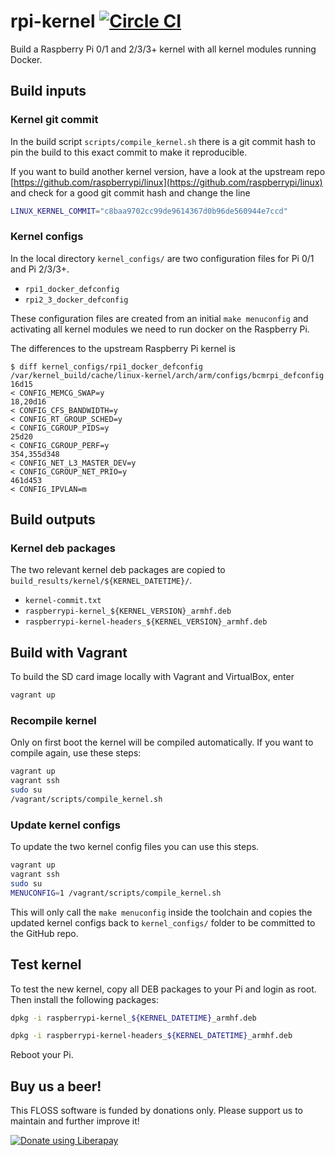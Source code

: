 # rpi-kernel [![Circle CI](https://circleci.com/gh/hypriot/rpi-kernel.svg?style=svg)](https://circleci.com/gh/hypriot/rpi-kernel)

Build a Raspberry Pi 0/1 and 2/3/3+ kernel with all kernel modules running Docker.

## Build inputs

### Kernel git commit

In the build script `scripts/compile_kernel.sh` there is a git commit hash to pin the build to this exact commit to make it reproducible.

If you want to build another kernel version, have a look at the upstream repo [https://github.com/raspberrypi/linux](https://github.com/raspberrypi/linux) and check for a good git commit hash and change the line

```bash
LINUX_KERNEL_COMMIT="c8baa9702cc99de9614367d0b96de560944e7ccd"
```

### Kernel configs

In the local directory `kernel_configs/` are two configuration files for Pi 0/1 and Pi 2/3/3+.

* `rpi1_docker_defconfig`
* `rpi2_3_docker_defconfig`

These configuration files are created from an initial `make menuconfig` and activating all kernel modules we need to run docker on the Raspberry Pi.

The differences to the upstream Raspberry Pi kernel is

```
$ diff kernel_configs/rpi1_docker_defconfig /var/kernel_build/cache/linux-kernel/arch/arm/configs/bcmrpi_defconfig
16d15
< CONFIG_MEMCG_SWAP=y
18,20d16
< CONFIG_CFS_BANDWIDTH=y
< CONFIG_RT_GROUP_SCHED=y
< CONFIG_CGROUP_PIDS=y
25d20
< CONFIG_CGROUP_PERF=y
354,355d348
< CONFIG_NET_L3_MASTER_DEV=y
< CONFIG_CGROUP_NET_PRIO=y
461d453
< CONFIG_IPVLAN=m
```

## Build outputs

### Kernel deb packages

The two relevant kernel deb packages are copied to `build_results/kernel/${KERNEL_DATETIME}/`.

* `kernel-commit.txt`
* `raspberrypi-kernel_${KERNEL_VERSION}_armhf.deb`
* `raspberrypi-kernel-headers_${KERNEL_VERSION}_armhf.deb`

## Build with Vagrant

To build the SD card image locally with Vagrant and VirtualBox, enter

```bash
vagrant up
```

### Recompile kernel

Only on first boot the kernel will be compiled automatically.
If you want to compile again, use these steps:

```bash
vagrant up
vagrant ssh
sudo su
/vagrant/scripts/compile_kernel.sh
```

### Update kernel configs

To update the two kernel config files you can use this steps.

```bash
vagrant up
vagrant ssh
sudo su
MENUCONFIG=1 /vagrant/scripts/compile_kernel.sh
```

This will only call the `make menuconfig` inside the toolchain and copies the updated kernel configs back to `kernel_configs/` folder to be committed to the GitHub repo.

## Test kernel

To test the new kernel, copy all DEB packages to your Pi and login as root.
Then install the following packages:

```bash
dpkg -i raspberrypi-kernel_${KERNEL_DATETIME}_armhf.deb

dpkg -i raspberrypi-kernel-headers_${KERNEL_DATETIME}_armhf.deb
```

Reboot your Pi.


## Buy us a beer!

This FLOSS software is funded by donations only. Please support us to maintain and further improve it!

<a href="https://liberapay.com/Hypriot/donate"><img alt="Donate using Liberapay" src="https://liberapay.com/assets/widgets/donate.svg"></a>

